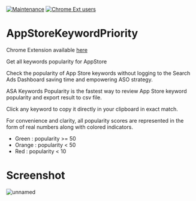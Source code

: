 [![Maintenance](https://img.shields.io/badge/Maintained%3F-yes-green.svg)](https://github.com/marshallino16/AppStoreKeywordPriority/graphs/commit-activity)
[![Chrome Ext users](https://img.shields.io/chrome-web-store/users/lmnofaonlcdoajbionddgiicggbhlgdj.svg?label=users)](https://chrome.google.com/webstore/detail/apple-search-ads-keywords/lmnofaonlcdoajbionddgiicggbhlgdj)


# AppStoreKeywordPriority

Chrome Extension available [here](https://chrome.google.com/webstore/detail/apple-search-ads-keywords/lmnofaonlcdoajbionddgiicggbhlgdj)

Get all keywords popularity for AppStore

Check the popularity of App Store keywords without logging to the Search Ads Dashboard saving time and empowering ASO strategy.

ASA Keywords Popularity is the fastest way to review App Store keyword popularity and export result to csv file.

Click any keyword to copy it directly in your clipboard in exact match.

For convenience and clarity, all popularity scores are represented in the form of real numbers along with colored indicators.

* Green : popularity >= 50
* Orange : popularity < 50
* Red : popularity < 10

# Screenshot

![unnamed](https://user-images.githubusercontent.com/1506323/72821747-43854580-3c71-11ea-88ad-dfba44713750.png)
